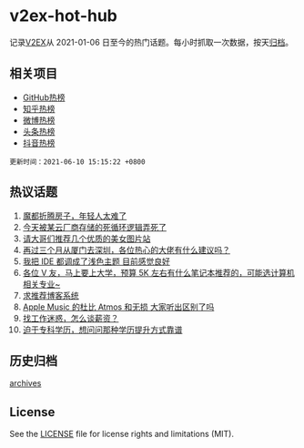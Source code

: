 # v2ex-hot-hub

 记录[V2EX](https://www.v2ex.com/)从 2021-01-06 日至今的热门话题。每小时抓取一次数据，按天[归档](archives)。
 
 ## 相关项目

- [GitHub热榜](https://github.com/snaildev/github-hot-hub)
- [知乎热榜](https://github.com/snaildev/zhihu-hot-hub)
- [微博热榜](https://github.com/snaildev/weibo-hot-hub)
- [头条热榜](https://github.com/snaildev/toutiao-hot-hub)
- [抖音热榜](https://github.com/snaildev/douyin-hot-hub)


 `更新时间：2021-06-10 15:15:22 +0800`

## 热议话题

1. [魔都折腾房子，年轻人太难了](https://www.v2ex.com/t/782526)
1. [今天被某云厂商存储的死循环逻辑弄死了](https://www.v2ex.com/t/782414)
1. [请大哥们推荐几个优质的美女图片站](https://www.v2ex.com/t/782521)
1. [再过三个月从厦门去深圳，各位热心的大佬有什么建议吗？](https://www.v2ex.com/t/782548)
1. [我把 IDE 都调成了浅色主题 目前感觉良好](https://www.v2ex.com/t/782425)
1. [各位 V 友，马上要上大学，预算 5K 左右有什么笔记本推荐的，可能选计算机相关专业~](https://www.v2ex.com/t/782549)
1. [求推荐博客系统](https://www.v2ex.com/t/782472)
1. [Apple Music 的杜比 Atmos 和无损 大家听出区别了吗](https://www.v2ex.com/t/782591)
1. [找工作迷惑，怎么谈薪资？](https://www.v2ex.com/t/782592)
1. [迫于专科学历，想问问那种学历提升方式靠谱](https://www.v2ex.com/t/782568)

## 历史归档

[archives](archives)

## License

See the [LICENSE](LICENSE) file for license rights and limitations (MIT).
